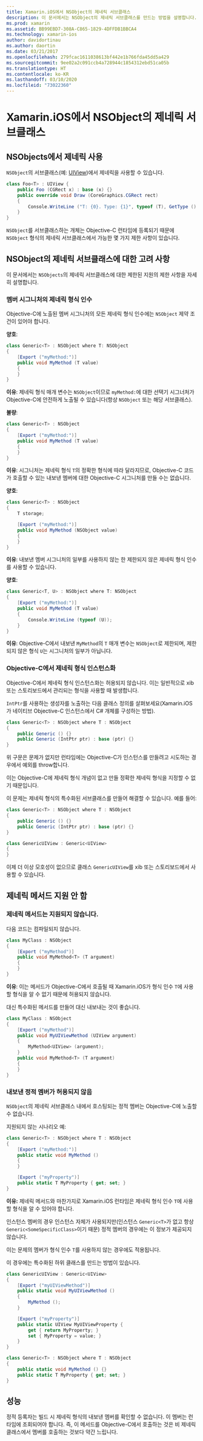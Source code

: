```yaml
---
title: Xamarin.iOS에서 NSObject의 제네릭 서브클래스
description: 이 문서에서는 NSObject의 제네릭 서브클래스를 만드는 방법을 설명합니다. 이를 통해 수행할 수 있는 작업과 수행할 수 없는 작업을 알아보고, 정적 등록자에 대해 설명하고, 성능을 살펴봅니다.
ms.prod: xamarin
ms.assetid: BB99EBD7-308A-C865-1829-4DFFDB1BBCA4
ms.technology: xamarin-ios
author: davidortinau
ms.author: daortin
ms.date: 03/21/2017
ms.openlocfilehash: 279fcac1611038613bf442e1b766fda45dd5a429
ms.sourcegitcommit: 9ee02a2c091ccb4a728944c1854312ebd51ca05b
ms.translationtype: HT
ms.contentlocale: ko-KR
ms.lasthandoff: 03/10/2020
ms.locfileid: "73022360"
---
```

# <a name="generic-subclasses-of-nsobject-in-xamarinios"></a>Xamarin.iOS에서 NSObject의 제네릭 서브클래스

## <a name="using-generics-with-nsobjects"></a>NSObjects에서 제네릭 사용

`NSObject`의 서브클래스(예: [UIView](xref:UIKit.UIView))에서 제네릭을 사용할 수 있습니다.

```csharp
class Foo<T> : UIView {
    public Foo (CGRect x) : base (x) {}
    public override void Draw (CoreGraphics.CGRect rect)
    {
        Console.WriteLine ("T: {0}. Type: {1}", typeof (T), GetType ().Name);
    }
}
```

`NSObject`를 서브클래스하는 개체는 Objective-C 런타임에 등록되기 때문에 `NSObject` 형식의 제네릭 서브클래스에서 가능한 몇 가지 제한 사항이 있습니다.

## <a name="considerations-for-generic-subclasses-of-nsobject"></a>NSObject의 제네릭 서브클래스에 대한 고려 사항

이 문서에서는 `NSObjects`의 제네릭 서브클래스에 대한 제한된 지원의 제한 사항을 자세히 설명합니다.

### <a name="generic-type-arguments-in-member-signatures"></a>멤버 시그니처의 제네릭 형식 인수

Objective-C에 노출된 멤버 시그니처의 모든 제네릭 형식 인수에는 `NSObject` 제약 조건이 있어야 합니다.

**양호**:

```csharp
class Generic<T> : NSObject where T: NSObject
{
    [Export ("myMethod:")]
    public void MyMethod (T value)
    {
    }
}
```

**이유**: 제네릭 형식 매개 변수는 `NSObject`이므로 `myMethod:`에 대한 선택기 시그너처가 Objective-C에 안전하게 노출될 수 있습니다(항상 `NSObject` 또는 해당 서브클래스).

**불량**:

```csharp
class Generic<T> : NSObject
{
    [Export ("myMethod:")]
    public void MyMethod (T value)
    {
    }
}
```

**이유**: 시그니처는 제네릭 형식 `T`의 정확한 형식에 따라 달라지므로, Objective-C 코드가 호출할 수 있는 내보낸 멤버에 대한 Objective-C 시그니처를 만들 수는 없습니다.

**양호**:

```csharp
class Generic<T> : NSObject
{
    T storage;

    [Export ("myMethod:")]
    public void MyMethod (NSObject value)
    {
    }
}
```

**이유**: 내보낸 멤버 시그니처의 일부를 사용하지 않는 한 제한되지 않은 제네릭 형식 인수를 사용할 수 있습니다.

**양호**:

```csharp
class Generic<T, U> : NSObject where T: NSObject
{
    [Export ("myMethod:")]
    public void MyMethod (T value)
    {
        Console.WriteLine (typeof (U));
    }
}
```

**이유**: Objective-C에서 내보낸 `MyMethod`의 `T` 매개 변수는 `NSObject`로 제한되며, 제한되지 않은 형식 `U`는 시그니처의 일부가 아닙니다.

### <a name="instantiations-of-generic-types-from-objective-c"></a>Objective-C에서 제네릭 형식 인스턴스화

Objective-C에서 제네릭 형식 인스턴스화는 허용되지 않습니다. 이는 일반적으로 xib 또는 스토리보드에서 관리되는 형식을 사용할 때 발생합니다.

`IntPtr`를 사용하는 생성자를 노출하는 다음 클래스 정의를 살펴보세요(Xamarin.iOS가 네이티브 Objective-C 인스턴스에서 C# 개체를 구성하는 방법).

```csharp
class Generic<T> : NSObject where T : NSObject
{
    public Generic () {}
    public Generic (IntPtr ptr) : base (ptr) {}
}
```

위 구문은 문제가 없지만 런타임에는 Objective-C가 인스턴스를 만들려고 시도하는 경우에서 예외를 throw합니다.

이는 Objective-C에 제네릭 형식 개념이 없고 만들 정확한 제네릭 형식을 지정할 수 없기 때문입니다.

이 문제는 제네릭 형식의 특수화된 서브클래스를 만들어 해결할 수 있습니다. 예를 들어:

```csharp
class Generic<T> : NSObject where T : NSObject
{
    public Generic () {}
    public Generic (IntPtr ptr) : base (ptr) {}
}

class GenericUIView : Generic<UIView>
{
}
```

이제 더 이상 모호성이 없으므로 클래스 `GenericUIView`를 xib 또는 스토리보드에서 사용할 수 있습니다.

## <a name="no-support-for-generic-methods"></a>제네릭 메서드 지원 안 함

### <a name="generic-methods-are-not-allowed"></a>제네릭 메서드는 지원되지 않습니다.

다음 코드는 컴파일되지 않습니다.

```csharp
class MyClass : NSObject
{
    [Export ("myMethod")]
    public void MyMethod<T> (T argument)
    {
    }
}
```

**이유**: 이는 메서드가 Objective-C에서 호출될 때 Xamarin.iOS가 형식 인수 `T`에 사용할 형식을 알 수 없기 때문에 허용되지 않습니다.

대신 특수화된 메서드를 만들어 대신 내보내는 것이 좋습니다.

```csharp
class MyClass : NSObject
{
    [Export ("myMethod")]
    public void MyUIViewMethod (UIView argument)
    {
        MyMethod<UIView> (argument);
    }
    public void MyMethod<T> (T argument)
    {
    }
}
```

### <a name="no-exported-static-members-allowed"></a>내보낸 정적 멤버가 허용되지 않음

`NSObject`의 제네릭 서브클래스 내에서 호스팅되는 정적 멤버는 Objective-C에 노출할 수 없습니다.

지원되지 않는 시나리오 예:

```csharp
class Generic<T> : NSObject where T : NSObject
{
    [Export ("myMethod:")]
    public static void MyMethod ()
    {
    }

    [Export ("myProperty")]
    public static T MyProperty { get; set; }
}
```

**이유:** 제네릭 메서드와 마찬가지로 Xamarin.iOS 런타임은 제네릭 형식 인수 `T`에 사용할 형식을 알 수 있어야 합니다.

인스턴스 멤버의 경우 인스턴스 자체가 사용되지만(인스턴스 `Generic<T>`가 없고 항상 `Generic<SomeSpecificClass>`이기 때문) 정적 멤버의 경우에는 이 정보가 제공되지 않습니다.

이는 문제의 멤버가 형식 인수 `T`를 사용하지 않는 경우에도 적용됩니다.

이 경우에는 특수화된 하위 클래스를 만드는 방법이 있습니다.

```csharp
class GenericUIView : Generic<UIView>
{
    [Export ("myUIViewMethod")]
    public static void MyUIViewMethod ()
    {
        MyMethod ();
    }

    [Export ("myProperty")]
    public static UIView MyUIViewProperty {
        get { return MyProperty; }
        set { MyProperty = value; }
    }
}

class Generic<T> : NSObject where T : NSObject
{
    public static void MyMethod () {}
    public static T MyProperty { get; set; }
}
```

## <a name="performance"></a>성능

정적 등록자는 빌드 시 제네릭 형식의 내보낸 멤버를 확인할 수 없습니다. 이 멤버는 런타임에 조회되어야 합니다. 즉, 이 메서드를 Objective-C에서 호출하는 것은 비 제네릭 클래스에서 멤버를 호출하는 것보다 약간 느립니다.
